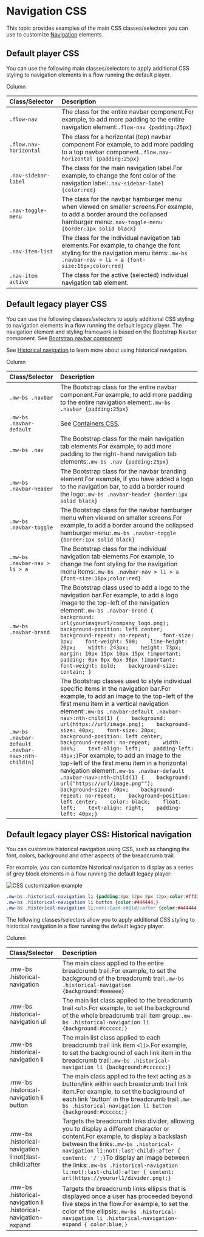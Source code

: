 # Navigation CSS

<head>
  <meta name="guidename" content="Flow"/>
  <meta name="context" content="GUID-8fee82d5-854e-4327-b77f-8afeb3a62edf"/>
</head>


This topic provides examples of the main CSS classes/selectors you can use to customize [Navigation](https://help.boomi.com/bundle/flow/page/c-flo-Navigation.html) elements.

## Default player CSS

You can use the following main classes/selectors to apply additional CSS styling to navigation elements in a flow running the default player.

Column

| Class/Selector         | Description                                                  |
| :--------------------- | :----------------------------------------------------------- |
| `.flow-nav`            | The class for the entire navbar component.For example, to add more padding to the entire navigation element:`.flow-nav {padding:25px}` |
| `.flow.nav-horizontal` | The class for a horizontal (top) navbar component.For example, to add more padding to a top navbar component.`.flow.nav-horizontal {padding:25px}` |
| `.nav-sidebar-label`   | The class for the main navigation label.For example, to change the font color of the navigation label:`.nav-sidebar-label {color:red}` |
| `.nav-toggle-menu`     | The class for the navbar hamburger menu when viewed on smaller screens.For example, to add a border around the collapsed hamburger menu:`.nav-toggle-menu {border:1px solid black}` |
| `.nav-item-list`       | The class for the individual navigation tab elements.For example, to change the font styling for the navigation menu items:`.mw-bs .navbar-nav > li > a {font-size:16px;color:red}` |
| `.nav-item active`     | The class for the active (selected) individual navigation tab element. |

## Default legacy player CSS

You can use the following classes/selectors to apply additional CSS styling to navigation elements in a flow running the default legacy player. The navigation element and styling framework is based on the Bootstrap Navbar component. See [Bootstrap navbar component](https://getbootstrap.com/docs/3.3/components/#navbar).

See [Historical navigation](https://help.boomi.com/bundle/flow/page/c-flo-Nav_Historical.html) to learn more about using historical navigation.

Column

| Class/Selector                                     | Description                                                  |
| :------------------------------------------------- | :----------------------------------------------------------- |
| `.mw-bs .navbar`                                   | The Bootstrap class for the entire navbar component.For example, to add more padding to the entire navigation element:`.mw-bs .navbar {padding:25px}` |
| `.mw-bs .navbar-default`                           | See [Containers CSS](https://help.boomi.com/bundle/flow/page/r-flo-CSS_Containers.html). |
| `.mw-bs .nav`                                      | The Bootstrap class for the main navigation tab elements.For example, to add more padding to the right-hand navigation tab elements:`.mw-bs .nav {padding:25px}` |
| `.mw-bs .navbar-header`                            | The Bootstrap class for the navbar branding element.For example, if you have added a logo to the navigation bar, to add a border round the logo:`.mw-bs .navbar-header {border:1px solid black}` |
| `.mw-bs .navbar-toggle`                            | The Bootstrap class for the navbar hamburger menu when viewed on smaller screens.For example, to add a border around the collapsed hamburger menu:`.mw-bs .navbar-toggle {border:1px solid black}` |
| `.mw-bs .navbar-nav > li > a`                      | The Bootstrap class for the individual navigation tab elements.For example, to change the font styling for the navigation menu items:`.mw-bs .navbar-nav > li > a {font-size:16px;color:red}` |
| `.mw-bs .navbar-brand`                             | The Bootstrap class used to add a logo to the navigation bar.For example, to add a logo image to the top-left of the navigation element:`.mw-bs .navbar-brand {    background: url(yourimageurl/company_logo.png);    background-position: left center;    background-repeat: no-repeat;    font-size: 1px;    font-weight: 500;    line-height: 20px;    width: 243px;    height: 73px;    margin: 10px 15px 10px 15px !important;    padding: 0px 0px 0px 36px !important;    font-weight: bold;    background-size: contain; }` |
| `.mw-bs .navbar-default .navbar-nav>:nth-child(n)` | The Bootstrap classes used to style individual specific items in the navigation bar.For example, to add an image to the top-left of the first menu item in a vertical navigation element:`.mw-bs .navbar-default .navbar-nav>:nth-child(1) {    background: url(https://url/image.png);    background-size: 40px;    font-size: 20px;    background-position: left center;    background-repeat: no-repeat;    width: 100%;    text-align: left;    padding-left: 45px;}`For example, to add an image to the top-left of the first menu item in a horizontal navigation element:`.mw-bs .navbar-default .navbar-nav>:nth-child(1) {    background: url("https://url/image.png"");    background-size: 40px;    background-repeat: no-repeat;    background-position: left center;    color: black;    float: left;    text-align: right;    padding-left: 40px;}` |

## Default legacy player CSS: Historical navigation

You can customize historical navigation using CSS, such as changing the font, colors, background and other aspects of the breadcrumb trail.

For example, you can customize historical navigation to display as a series of grey block elements in a flow running the default legacy player:

![CSS customization example](https://boomi-be-prod.zoominsoftware.io/bundle/flow/page/img-flo_Histnav_example_051ab322-e83c-457e-b081-8b25d312f9ee.png?_LANG=enus)

```css
.mw-bs .historical-navigation li {padding:8px 12px 8px 12px;color:#ff3300;background:#eeeeee;}
.mw-bs .historical-navigation li button {color:#444444;}
.mw-bs .historical-navigation li:not(:last-child):after {color:#444444;}
```

The following classes/selectors allow you to apply additional CSS styling to historical navigation in a flow running the default legacy player.

Column

| Class/Selector                                               | Description                                                  |
| :----------------------------------------------------------- | :----------------------------------------------------------- |
| .mw-bs .historical-navigation                                | The main class applied to the entire breadcrumb trail.For example, to set the background of the breadcrumb trail:`.mw-bs .historical-navigation {background:#eeeeee}` |
| .mw-bs .historical-navigation ul                             | The main list class applied to the breadcrumb trail `<ul>`.For example, to set the background of the whole breadcrumb trail item group:`.mw-bs .historical-navigation li {background:#cccccc;}` |
| .mw-bs .historical-navigation li                             | The main list class applied to each breadcrumb trail link item `<li>`.For example, to set the background of each link item in the breadcrumb trail:`.mw-bs .historical-navigation li {background:#cccccc;}` |
| .mw-bs .historical-navigation li button                      | The main class applied to the text acting as a button/link within each breadcrumb trail link item.For example, to set the background of each link 'button' in the breadcrumb trail:`.mw-bs .historical-navigation li button {background:#cccccc;}` |
| .mw-bs .historical-navigation li:not(:last-child):after      | Targets the breadcrumb links divider, allowing you to display a different character or content.For example, to display a backslash between the links:`.mw-bs .historical-navigation li:not(:last-child):after { content: '/';}`To display an image between the links:`.mw-bs .historical-navigation li:not(:last-child):after { content: url(https://yoururl1/divider.png);}` |
| .mw-bs .historical-navigation li .historical-navigation-expand | Targets the breadcrumb links ellipsis that is displayed once a user has proceeded beyond five steps in the flow.For example, to set the color of the ellipsis:`.mw-bs .historical-navigation li .historical-navigation-expand { color:blue;}` |